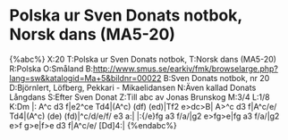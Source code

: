 # Polska ur Sven Donats notbok, Norsk dans (MA5-20)

{%abc%}
X:20
T:Polska ur Sven Donats notbok,
T:Norsk dans (MA5-20)
R:Polska
O:Småland
B:http://www.smus.se/earkiv/fmk/browselarge.php?lang=sw&katalogid=Ma+5&bildnr=00022
B:Sven Donats notbok, nr 20
D:Björnlert, Löfberg, Pekkari - Mikaelidansen
N:Även kallad Donats Långdans
S:Efter Sven Donat
Z:Till abc av Jonas Brunskog
M:3/4
L:1/8
K:Dm
|: A^c d3 f|e2^ce Td4|(A^c) (df) (ed)|Tf2 e>dc>B|
A>^c d3 f|A^c/e/ Td4|(A^c) (de) (fd)|^c/d/e/f/ e3 a:|
|:{/e}fg a3 f/a/|g2 e>fg>e|fg a3 f/a/|g2 e>f g>e|f>e d3 f|A^c/e/ [Dd]4:|
{%endabc%}
